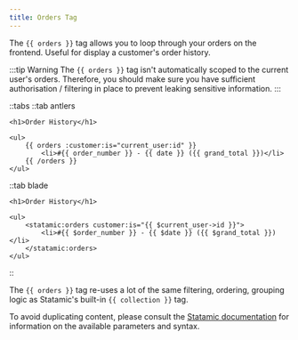 ```yaml
---
title: Orders Tag
---
```


The `{{ orders }}` tag allows you to loop through your orders on the frontend. Useful for display a customer's order history.

:::tip Warning
The `{{ orders }}` tag isn't automatically scoped to the current user's orders. Therefore, you should make sure you have sufficient authorisation / filtering in place to prevent leaking sensitive information.
:::

::tabs
::tab antlers
```antlers
<h1>Order History</h1>

<ul>
	{{ orders :customer:is="current_user:id" }}
		<li>#{{ order_number }} - {{ date }} ({{ grand_total }})</li>
	{{ /orders }}
</ul>
```
::tab blade
```blade
<h1>Order History</h1>  
  
<ul>  
    <statamic:orders customer:is="{{ $current_user->id }}">  
        <li>#{{ $order_number }} - {{ $date }} ({{ $grand_total }})</li>  
    </statamic:orders>  
</ul>
```
::

The `{{ orders }}` tag re-uses a lot of the same filtering, ordering, grouping logic as Statamic's built-in `{{ collection }}` tag.

To avoid duplicating content, please consult the [Statamic documentation](https://statamic.dev/tags/collection) for information on the available parameters and syntax.